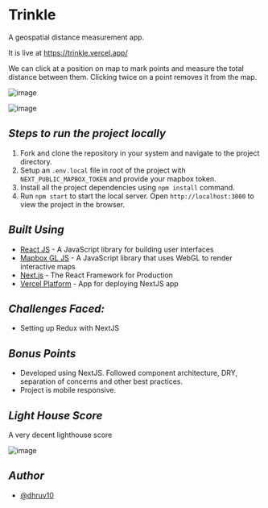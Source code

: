 # Trinkle
A geospatial distance measurement app. 

It is live at https://trinkle.vercel.app/

We can click at a position on map to mark points and measure the total distance between them. 
Clicking twice on a point removes it from the map.

![image](https://user-images.githubusercontent.com/32517802/106402878-c24eba00-6451-11eb-8dae-e11c7b42ce28.png)


![image](https://user-images.githubusercontent.com/32517802/106402823-7ac82e00-6451-11eb-8c92-a33c1528b9b5.png)


## ***Steps to run the project locally*** <a name = "run_locally"></a>

1. Fork and clone the repository in your system and navigate to the project directory.
2. Setup an ```.env.local``` file in root of the project with ```NEXT_PUBLIC_MAPBOX_TOKEN``` and provide your mapbox token.
3. Install all the project dependencies using ```npm install``` command.
4. Run ```npm start``` to start the local server. Open ```http://localhost:3000``` to view the project in the browser.
## ***Built Using*** <a name = "built_using"></a>

-   [React JS](https://reactjs.org/) - A JavaScript library for building user interfaces
-   [Mapbox GL JS](https://www.mapbox.com/) - A JavaScript library that uses WebGL to render interactive maps
-   [Next.js](https://nextjs.org/) - The React Framework for Production
-   [Vercel Platform](https://vercel.com/import?utm_medium=default-template&filter=next.js&utm_source=create-next-app&utm_campaign=create-next-app-readme) - App for deploying NextJS app

## ***Challenges Faced:***
 * Setting up Redux with NextJS

## ***Bonus Points***
 * Developed using NextJS. Followed component architecture, DRY, separation of concerns and other best practices.
 * Project is mobile responsive.

## ***Light House Score***
 A very decent lighthouse score

![image](https://user-images.githubusercontent.com/32517802/106403025-751f1800-6452-11eb-9b81-d87bab27d79f.png)

## ***Author*** <a name = "author"></a>

-   [@dhruv10](https://github.com/dhruv10)
